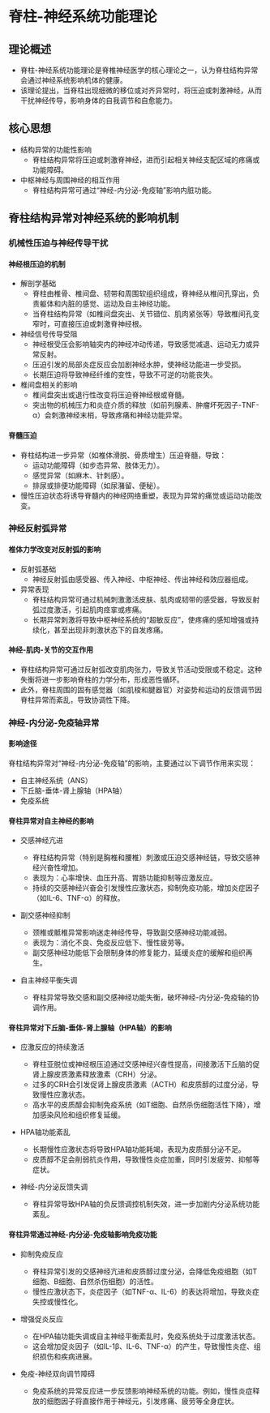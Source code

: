 # 脊柱-神经系统功能理论

## 理论概述

- 脊柱-神经系统功能理论是脊椎神经医学的核心理论之一，认为脊柱结构异常会通过神经系统影响机体的健康。
- 该理论提出，当脊柱出现细微的移位或对齐异常时，将压迫或刺激神经，从而干扰神经传导，影响身体的自我调节和自愈能力。

## 核心思想

- 结构异常的功能性影响
  - 脊柱结构异常将压迫或刺激脊神经，进而引起相关神经支配区域的疼痛或功能障碍。
- 中枢神经与周围神经的相互作用
  - 脊柱结构异常可通过“神经-内分泌-免疫轴”影响内脏功能。

## 脊柱结构异常对神经系统的影响机制

### 机械性压迫与神经传导干扰

#### 神经根压迫的机制

- 解剖学基础
  - 脊柱由椎骨、椎间盘、韧带和周围软组织组成，脊神经从椎间孔穿出，负责躯体和内脏的感觉、运动及自主神经功能。
  - 当脊柱结构异常（如椎间盘突出、关节错位、肌肉紧张等）导致椎间孔变窄时，可直接压迫或刺激脊神经根。
- 神经信号传导受阻
  - 神经根受压会影响轴突内的神经冲动传递，导致感觉减退、运动无力或异常反射。
  - 压迫引发的局部炎症反应会加剧神经水肿，使神经功能进一步受损。
  - 长期压迫将导致神经纤维的变性，导致不可逆的功能丧失。
- 椎间盘相关的影响
  - 椎间盘突出或退行性改变将压迫脊神经根或脊髓。
  - 突出物的机械压力和炎症介质的释放（如前列腺素、肿瘤坏死因子-TNF-α）会刺激神经末梢，导致疼痛和神经功能异常。

#### 脊髓压迫

- 脊柱结构进一步异常（如椎体滑脱、骨质增生）压迫脊髓，导致：
  - 运动功能障碍（如步态异常、肢体无力）。
  - 感觉异常（如麻木、针刺感）。
  - 排尿或排便功能障碍（如尿潴留、便秘）。
- 慢性压迫状态将诱导脊髓内的神经网络重塑，表现为异常的痛觉或运动功能改变。

### 神经反射弧异常

#### 椎体力学改变对反射弧的影响

- 反射弧基础
  - 神经反射弧由感受器、传入神经、中枢神经、传出神经和效应器组成。
- 异常表现
  - 脊柱结构异常可通过机械刺激激活皮肤、肌肉或韧带的感受器，导致反射弧过度激活，引起肌肉痉挛或疼痛。
  - 长期异常刺激将导致中枢神经系统的“超敏反应”，使疼痛的感知增强或持续化，甚至出现非刺激状态下的自发疼痛。

#### 神经-肌肉-关节的交互作用

- 脊柱结构异常可通过反射弧改变肌肉张力，导致关节活动受限或不稳定。这种失衡将进一步影响脊柱的力学分布，形成恶性循环。
- 此外，脊柱周围的固有感觉器（如肌梭和腱器官）对姿势和运动的反馈调节因脊柱异常而紊乱，导致协调性下降。

### 神经-内分泌-免疫轴异常

#### 影响途径

脊柱结构异常对“神经-内分泌-免疫轴”的影响，主要通过以下调节作用来实现：

- 自主神经系统（ANS）
- 下丘脑-垂体-肾上腺轴（HPA轴）
- 免疫系统

#### 脊柱异常对自主神经的影响

- 交感神经亢进
  - 脊柱结构异常（特别是胸椎和腰椎）刺激或压迫交感神经链，导致交感神经兴奋性增加。
  - 表现为：心率增快、血压升高、胃肠功能抑制等应激反应。
  - 持续的交感神经兴奋会引发慢性应激状态，抑制免疫功能，增加炎症因子（如IL-6、TNF-α）的释放。

- 副交感神经抑制
  - 颈椎或骶椎异常影响迷走神经传导，导致副交感神经功能减弱。
  - 表现为：消化不良、免疫反应低下、慢性疲劳等。
  - 副交感神经功能低下会限制身体的修复能力，延缓炎症的缓解和组织再生。

- 自主神经平衡失调
  - 脊柱异常导致交感和副交感神经功能失衡，破坏神经-内分泌-免疫轴的协调作用。

#### 脊柱异常对下丘脑-垂体-肾上腺轴（HPA轴）的影响

- 应激反应的持续激活
  - 脊柱亚脱位或神经根压迫通过交感神经兴奋性提高，间接激活下丘脑的促肾上腺皮质激素释放激素（CRH）分泌。
  - 过多的CRH会引发促肾上腺皮质激素（ACTH）和皮质醇的过度分泌，导致慢性应激状态。
  - 高水平的皮质醇会抑制免疫系统（如T细胞、自然杀伤细胞活性下降），增加感染风险和组织修复延缓。

- HPA轴功能紊乱
  - 长期慢性应激状态将导致HPA轴功能耗竭，表现为皮质醇分泌不足。
  - 皮质醇不足会削弱抗炎作用，导致慢性炎症加重，同时引发疲劳、抑郁等症状。

- 神经-内分泌反馈失调
  - 脊柱异常导致HPA轴的负反馈调控机制失效，进一步加剧内分泌系统功能紊乱。

#### 脊柱异常通过神经-内分泌-免疫轴影响免疫功能

- 抑制免疫反应
  - 脊柱异常引发的交感神经亢进和皮质醇过度分泌，会降低免疫细胞（如T细胞、B细胞、自然杀伤细胞）的活性。
  - 慢性应激状态下，炎症因子（如TNF-α、IL-6）的表达将增加，导致炎症失控或慢性化。

- 增强促炎反应
  - 在HPA轴功能失调或自主神经平衡紊乱时，免疫系统处于过度激活状态。
  - 这会增加促炎因子（如IL-1β、IL-6、TNF-α）的产生，导致慢性炎症、组织损伤和疾病进展。

- 免疫-神经双向调节障碍
  - 免疫系统的异常反应进一步反馈影响神经系统的功能。例如，慢性炎症释放的细胞因子将直接作用于神经元，引发疼痛、疲劳等全身症状。
